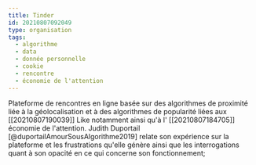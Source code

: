 ```yaml
---
title: Tinder
id: 20210807092049
type: organisation
tags:
  - algorithme
  - data
  - donnée personnelle
  - cookie
  - rencontre
  - économie de l'attention 
---
```



Plateforme de rencontres en ligne basée sur des algorithmes de proximité liée à la géolocalisation et à des algorithmes de popularité liées aux [[20210807190039]] Like notamment ainsi qu'à l' [[20210807184705]] économie de l'attention.
Judith Duportail [@duportailAmourSousAlgorithme2019] relate son expérience sur la plateforme et les frustrations qu'elle génère ainsi que les interrogations quant à son opacité en ce qui concerne son fonctionnement;